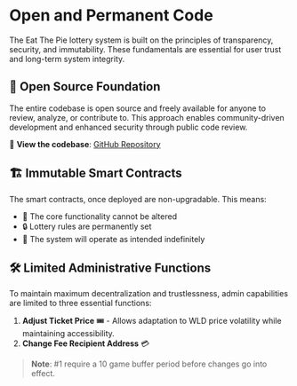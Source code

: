 # Open and Permanent Code

The Eat The Pie lottery system is built on the principles of transparency, security, and immutability. These fundamentals are essential for user trust and long-term system integrity.

## 📖 Open Source Foundation

The entire codebase is open source and freely available for anyone to review, analyze, or contribute to. This approach enables community-driven development and enhanced security through public code review.

🔗 **View the codebase**: [GitHub Repository](https://github.com/eatthepie/)

## 🏗️ Immutable Smart Contracts

The smart contracts, once deployed are non-upgradable. This means:

- 🛑 The core functionality cannot be altered
- 🔒 Lottery rules are permanently set
- 🤝 The system will operate as intended indefinitely

## 🛠️ Limited Administrative Functions

To maintain maximum decentralization and trustlessness, admin capabilities are limited to three essential functions:

1. **Adjust Ticket Price** 🎟️ - Allows adaptation to WLD price volatility while maintaining accessibility.
2. **Change Fee Recipient Address** 💳

> **Note**: #1 require a 10 game buffer period before changes go into effect.
